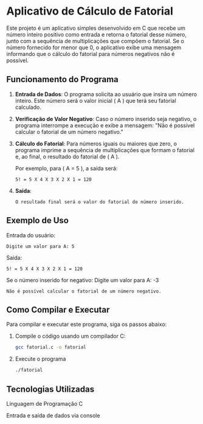 # Aplicativo de Cálculo de Fatorial

Este projeto é um aplicativo simples desenvolvido em C que recebe um número inteiro positivo como entrada e retorna o fatorial desse número, junto com a sequência de multiplicações que compõem o fatorial. Se o número fornecido for menor que 0, o aplicativo exibe uma mensagem informando que o cálculo do fatorial para números negativos não é possível.

## Funcionamento do Programa

1. **Entrada de Dados**: O programa solicita ao usuário que insira um número inteiro. Este número será o valor inicial \( A \) que terá seu fatorial calculado.
   
2. **Verificação de Valor Negativo**: Caso o número inserido seja negativo, o programa interrompe a execução e exibe a mensagem: "Não é possível calcular o fatorial de um número negativo."

3. **Cálculo do Fatorial**: Para números iguais ou maiores que zero, o programa imprime a sequência de multiplicações que formam o fatorial e, ao final, o resultado do fatorial de \( A \).

      Por exemplo, para \( A = 5 \), a saída será:
      
      `5! = 5 X 4 X 3 X 2 X 1 = 120`

4. **Saída**:

   `O resultado final será o valor do fatorial do número inserido.`
   
## Exemplo de Uso

Entrada do usuário:

   `Digite um valor para A: 5`

Saída: 

   `5! = 5 X 4 X 3 X 2 X 1 = 120`

Se o número inserido for negativo:
Digite um valor para A: -3 
   
   `Não é possível calcular o fatorial de um número negativo.`


## Como Compilar e Executar

Para compilar e executar este programa, siga os passos abaixo:

1. Compile o código usando um compilador C:
   ```bash
   gcc fatorial.c -o fatorial
   ```
2. Execute o programa
   ```bash
   ./fatorial
   ```
   
## Tecnologias Utilizadas

Linguagem de Programação C

Entrada e saída de dados via console


